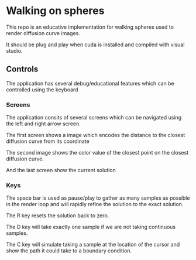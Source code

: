 # Walking on spheres

This repo is an educative implementation for walking spheres used to render diffusion curve images.

It should be plug and play when cuda is installed and compiled with visual studio.

## Controls

The application has several debug/educational features which can be controlled using the keyboard

### Screens

The application consits of several screens which can be navigated using the left and right arrow screen.

The first screen shows a image which encodes the distance to the closest diffusion curve from its coordinate

The second image shows the color value of the closest point on the closest diffusion curve.

And the last screen show the current solution

### Keys

The space bar is used as pause/play to gather as many samples as possible in the render loop and will rapidly refine the solution to the exact solution.

The R key resets the solution back to zero.

The D key will take exactly one sample if we are not taking continuous samples.

The C key will simulate taking a sample at the location of the cursor and show the path it could take to a boundary condition.
